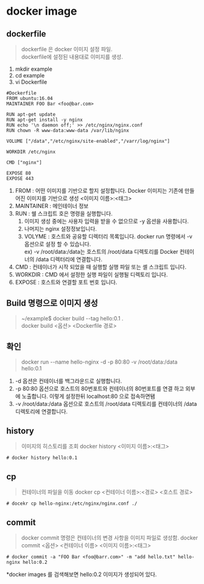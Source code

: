 # docker image

## dockerfile
> dockerfile 은 docker 이미지 설정 파일.  
> dockerfile에 설정된 내용대로 이미지를 생성.  

1. mkdir example
2. cd example
3. vi Dockerfile
```
#Dockerfile
FROM ubuntu:16.04
MAINTAINER FOO Bar <foo@bar.com>

RUN apt-get update
RUN apt-get install -y nginx
RUN echo '\n daemon off;' >> /etc/nginx/nginx.conf
RUN chown -R www-data:www-data /var/lib/nginx

VOLUME ["/data","/etc/nginx/site-enabled","/varr/log/nginx"]

WORKDIR /etc/nginx

CMD ["nginx"]

EXPOSE 80
EXPOSE 443
```

1. FROM : 어떤 이미지를 기반으로 할지 설정합니다. Docker 이미지는 기존에 만들어진 이미지를 기반으로 생성 <이미지 이름>:<태그>    
2. MAINTAINER : 메인테이너 정보  
3. RUN : 쉘 스크립트 호은 명령을 실행합니다.  
   1. 이미지 생성 중에는 사용자 입력을 받을 수 없으므로 -y 옵션을 사용합니다.    
   2. 나머지는 nginx 설정정보입니다.    
   3. VOLYME : 호스트와 공유할 디렉터리 목록입니다. docker run 명령에서 -v 옵션으로 설정 할 수 있습니다.     
      ex) -v /root/data:/data는 호스트의 /root/data 디렉토리를 Docker 컨테이너의 /data 디렉터리에 연결합니다.  
4. CMD : 컨테이너가 시작 되었을 때 실행할 실행 파일 또는 셸 스크립트 입니다.
5. WORKDIR : CMD 에서 설정한 실행 파일이 실행될 디렉토리 입니다.
6. EXPOSE : 호스트와 연결할 포트 번호 입니다.

## Build 명령으로 이미지 생성
> ~/example$ docker build --tag hello:0.1 .  
> docker build <옵션> <Dockerfile 경로>


## 확인
> docker run --name hello-nginx -d -p 80:80 -v /root/data:/data hello:0.1

1. -d  옵션은 컨테이너를 백그라운드로 실행합니다.
2. -p 80:80 옵션으로 호스트의 80번포트와 컨테이너의 80번포트를 연결 하고 외부에 노출합니다. 이렇게 설정한뒤 localhost:80 으로 접속하면됌
3. -v /root/data:/data 옵션으로 호스트의 /root/data 디렉토리를 컨테이너의 /data 디렉토리에 연결합니다.

## history
> 이미지의 히스토리를 조회
> docker history <이미지 이름>:<태그>
```
# docker history hello:0.1
```

## cp
> 컨테이너의 파일을 이동
> docker cp <컨테이너 이름>:<경로> <호스트 경로>
```
# docekr cp hello-nginx:/etc/nginx/nginx.conf ./
```

## commit
> docker commit  명령은 컨테이너의 변경 사항을 이미지 파일로 생성함.
> docker commit <옵션> <컨테이너 이름> <이미지 이름>:<태그>
```
# docker commit -a "FOO Bar <foo@barr.com>" -m "add hello.txt" hello-nginx hello:0.2
```
*docker images 를 검색해보면 hello:0.2 이미지가 생성되어 있다.

